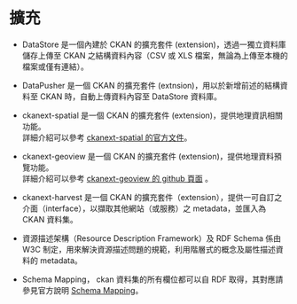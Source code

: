 # 擴充
* DataStore 是一個內建於 CKAN 的擴充套件 (extension)，透過一獨立資料庫儲存上傳至 CKAN 之結構資料內容（CSV 或 XLS 檔案，無論為上傳至本機的檔案或僅有連結）。

* DataPusher 是一個 CKAN 的擴充套件 (extnsion)，用以於新增前述的結構資料至 CKAN 時，自動上傳資料內容至 DataStore 資料庫。

* ckanext-spatial 是一個 CKAN 的擴充套件 (extension)，提供地理資訊相關功能。<br>
詳細介紹可以參考 [ckanext-spatial 的官方文件](http://docs.ckan.org/projects/ckanext-spatial/en/latest/)。

* ckanext-geoview 是一個 CKAN 的擴充套件 (extension)，提供地理資料預覽功能。<br>
詳細介紹可以參考 [ckanext-geoview 的 github 頁面](https://github.com/ckan/ckanext-geoview) 。

* ckanext-harvest 是一個 CKAN 的擴充套件（extension），提供一可自訂之介面（interface），以擷取其他網站（或服務）之 metadata，並匯入為 CKAN 資料集。

* 資源描述架構（Resource Description Framework）及 RDF Schema 係由 W3C 制定，用來解決資源描述問題的規範，利用階層式的概念及屬性描述資料的 metadata。

* Schema Mapping， ckan 資料集的所有欄位都可以自 RDF 取得，其對應請參見官方說明 [Schema Mapping](http://docs.ckan.org/en/ckan-2.0.2/linked-data-and-rdf.html#schema-mapping)。





